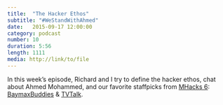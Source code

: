 ```yaml
---
title:  "The Hacker Ethos"
subtitle: "#WeStandWithAhmed"
date:   2015-09-17 12:00:00
category: podcast
number: 10
duration: 5:56
length: 1111
media: http://link/to/file
---
```

In this week’s episode, Richard and I try to define the hacker ethos, chat about Ahmed Mohammed, and our favorite staffpicks from <a href="http://mhacks6.devpost.com">MHacks 6</a>: <a href="http://devpost.com/software/baymaxbuddies">BaymaxBuddies</a> &amp; <a href="http://devpost.com/software/tvtalk">TVTalk</a>.
